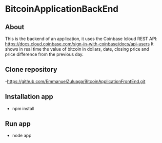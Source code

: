 # BitcoinApplicationBackEnd

## About
 This is the backend of an application, it uses the Coinbase Icloud REST API:  https://docs.cloud.coinbase.com/sign-in-with-coinbase/docs/api-users
 It shows in real time the value of bitcoin in dollars, date, closing price and price difference from the previous day.

## Clone repository
-https://github.com/EmmanuelZuluaga/BitcoinApplicationFrontEnd.git

## Installation app

- npm install

## Run app
- node app 
